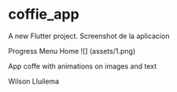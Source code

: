 # coffie_app

A new Flutter project.
Screenshot de la aplicacion 

Progress Menu Home 
![] (assets/1.png)


App coffe with animations on images and text 


Wilson Lluilema 
